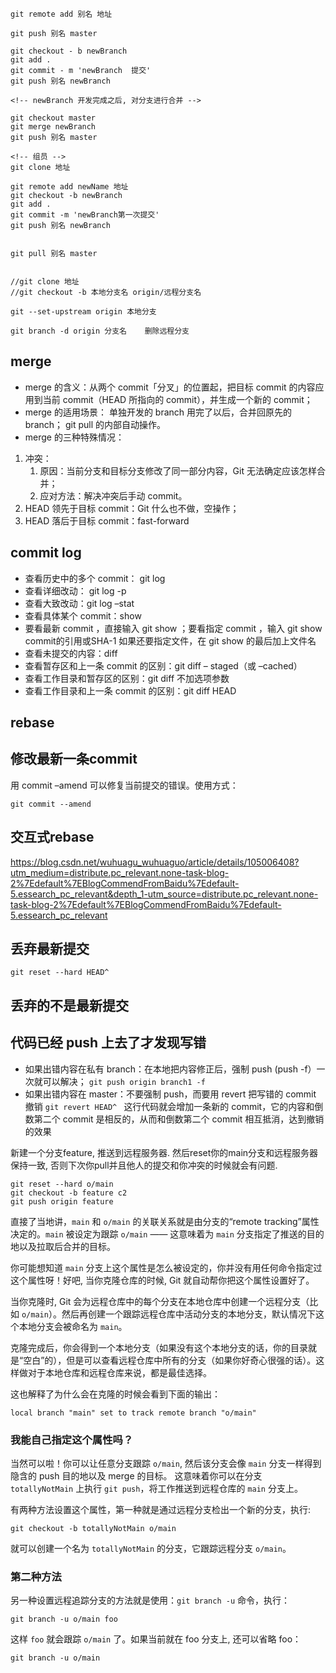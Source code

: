 ```
git remote add 别名 地址

git push 别名 master

git checkout - b newBranch
git add .
git commit - m 'newBranch  提交'
git push 别名 newBranch

<!-- newBranch 开发完成之后, 对分支进行合并 -->

git checkout master
git merge newBranch
git push 别名 master

<!-- 组员 -->
git clone 地址

git remote add newName 地址
git checkout -b newBranch
git add .
git commit -m 'newBranch第一次提交'
git push 别名 newBranch


git pull 别名 master


//git clone 地址
//git checkout -b 本地分支名 origin/远程分支名

git --set-upstream origin 本地分支

git branch -d origin 分支名    删除远程分支
```



## merge
- merge 的含义：从两个 commit「分叉」的位置起，把目标 commit 的内容应用到当前 commit（HEAD 所指向的 commit），并生成一个新的 commit；
- merge 的适用场景：
单独开发的 branch 用完了以后，合并回原先的 branch；
git pull 的内部自动操作。
- merge 的三种特殊情况：
1. 冲突：
   1. 原因：当前分支和目标分支修改了同一部分内容，Git 无法确定应该怎样合并；
   2. 应对方法：解决冲突后手动 commit。
2. HEAD 领先于目标 commit：Git 什么也不做，空操作；
3. HEAD 落后于目标 commit：fast-forward

## commit log
- 查看历史中的多个 commit： git log
- 查看详细改动： git log -p
- 查看大致改动：git log –stat
- 查看具体某个 commit：show
- 要看最新 commit ，直接输入 git show ；要看指定 commit ，输入 git show commit的引用或SHA-1
如果还要指定文件，在 git show 的最后加上文件名
- 查看未提交的内容：diff
- 查看暂存区和上一条 commit 的区别：git diff – staged（或 –cached）
- 查看工作目录和暂存区的区别：git diff 不加选项参数
- 查看工作目录和上一条 commit 的区别：git diff HEAD

## rebase


## 修改最新一条commit
用 commit –amend 可以修复当前提交的错误。使用方式：

``git commit --amend``

## 交互式rebase
https://blog.csdn.net/wuhuagu_wuhuaguo/article/details/105006408?utm_medium=distribute.pc_relevant.none-task-blog-2%7Edefault%7EBlogCommendFromBaidu%7Edefault-5.essearch_pc_relevant&depth_1-utm_source=distribute.pc_relevant.none-task-blog-2%7Edefault%7EBlogCommendFromBaidu%7Edefault-5.essearch_pc_relevant

## 丢弃最新提交
``git reset --hard HEAD^``

## 丢弃的不是最新提交

## 代码已经 push 上去了才发现写错
- 如果出错内容在私有 branch：在本地把内容修正后，强制 push (push -f）一次就可以解决；
``git push origin branch1 -f``
- 如果出错内容在 master：不要强制 push，而要用 revert 把写错的 commit 撤销
``git revert HEAD^
``
这行代码就会增加一条新的 commit，它的内容和倒数第二个 commit 是相反的，从而和倒数第二个 commit 相互抵消，达到撤销的效果





新建一个分支feature, 推送到远程服务器. 然后reset你的main分支和远程服务器保持一致, 否则下次你pull并且他人的提交和你冲突的时候就会有问题.

```shell
git reset --hard o/main
git checkout -b feature c2
git push origin feature
```





直接了当地讲，`main` 和 `o/main` 的关联关系就是由分支的“remote tracking”属性决定的。`main` 被设定为跟踪 `o/main` —— 这意味着为 `main` 分支指定了推送的目的地以及拉取后合并的目标。

你可能想知道 `main` 分支上这个属性是怎么被设定的，你并没有用任何命令指定过这个属性呀！好吧, 当你克隆仓库的时候, Git 就自动帮你把这个属性设置好了。

当你克隆时, Git 会为远程仓库中的每个分支在本地仓库中创建一个远程分支（比如 `o/main`）。然后再创建一个跟踪远程仓库中活动分支的本地分支，默认情况下这个本地分支会被命名为 `main`。

克隆完成后，你会得到一个本地分支（如果没有这个本地分支的话，你的目录就是“空白”的），但是可以查看远程仓库中所有的分支（如果你好奇心很强的话）。这样做对于本地仓库和远程仓库来说，都是最佳选择。

这也解释了为什么会在克隆的时候会看到下面的输出：

```
local branch "main" set to track remote branch "o/main"
```

### 我能自己指定这个属性吗？

当然可以啦！你可以让任意分支跟踪 `o/main`, 然后该分支会像 `main` 分支一样得到隐含的 push 目的地以及 merge 的目标。 这意味着你可以在分支 `totallyNotMain` 上执行 `git push`，将工作推送到远程仓库的 `main` 分支上。

有两种方法设置这个属性，第一种就是通过远程分支检出一个新的分支，执行:

```
git checkout -b totallyNotMain o/main
```

就可以创建一个名为 `totallyNotMain` 的分支，它跟踪远程分支 `o/main`。

### 第二种方法

另一种设置远程追踪分支的方法就是使用：`git branch -u` 命令，执行：

```
git branch -u o/main foo
```

这样 `foo` 就会跟踪 `o/main` 了。如果当前就在 foo 分支上, 还可以省略 foo：

```
git branch -u o/main
```
